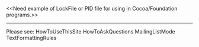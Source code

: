 <<Need example of LockFile or PID file for using in Cocoa/Foundation programs.>>

----
Please see: HowToUseThisSite HowToAskQuestions MailingListMode TextFormattingRules
